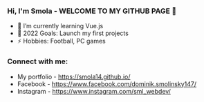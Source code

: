 ### Hi, I'm Smola - WELCOME TO MY GITHUB PAGE 👋 

- 🌱 I’m currently learning Vue.js
- 🥅 2022 Goals: Launch my first projects
- ⚡ Hobbies: Football, PC games

### Connect with me:

- My portfolio - https://smola14.github.io/
- Facebook - https://www.facebook.com/dominik.smolinsky147/
- Instagram - https://www.instagram.com/sml_webdev/

